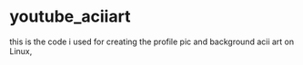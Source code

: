 # youtube_aciiart
this is the code i used for creating the profile pic and background acii art on Linux,
